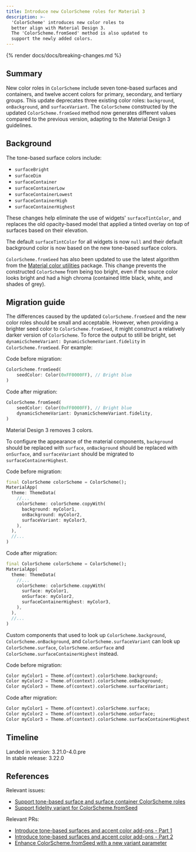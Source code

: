 ```yaml
---
title: Introduce new ColorScheme roles for Material 3
description: >-
  'ColorScheme' introduces new color roles to
  better align with Material Design 3.
  The 'ColorScheme.fromSeed' method is also updated to
  support the newly added colors.
---
```


{% render docs/docs/breaking-changes.md %}

## Summary

New color roles in `ColorScheme` include
seven tone-based surfaces and containers, and twelve accent colors for
primary, secondary, and tertiary groups.
This update deprecates three existing color roles:
`background`, `onBackground`, and `surfaceVariant`.
The `ColorScheme` constructed by the updated `ColorScheme.fromSeed` method now
generates different values compared to the previous version,
adapting to the Material Design 3 guidelines.

## Background

The tone-based surface colors include: 

- `surfaceBright`
- `surfaceDim`
- `surfaceContainer`
- `surfaceContainerLow`
- `surfaceContainerLowest`
- `surfaceContainerHigh`
- `surfaceContainerHighest`

These changes help eliminate the use of widgets' `surfaceTintColor`, and
replaces the old opacity-based model that applied a tinted overlay
on top of surfaces based on their elevation.  

The default `surfaceTintColor` for all widgets is now `null` and
their default background color is now
based on the new tone-based surface colors.

`ColorScheme.fromSeed` has also been updated to use the latest algorithm
from the [Material color utilities][] package.
This change prevents the constructed `ColorScheme` from being too bright,
even if the source color looks bright and
had a high chroma (contained little black, white, and shades of grey).

[Material color utilities]: {{site.pub-pkg}}/material_color_utilities

## Migration guide

The differences caused by the updated `ColorScheme.fromSeed` and
the new color roles should be small and acceptable.
However, when providing a brighter seed color to `ColorScheme.fromSeed`,
it might construct a relatively darker version of `ColorScheme`.
To force the output to still be bright,
set `dynamicSchemeVariant: DynamicSchemeVariant.fidelity` in
`ColorScheme.fromSeed`. For example:

Code before migration:

```dart
ColorScheme.fromSeed(
    seedColor: Color(0xFF0000FF), // Bright blue
)
```

Code after migration:

```dart
ColorScheme.fromSeed(
    seedColor: Color(0xFF0000FF), // Bright blue
    dynamicSchemeVariant: DynamicSchemeVariant.fidelity,
)
```

Material Design 3 removes 3 colors.

To configure the appearance of the material components,
`background` should be replaced with `surface`,
`onBackground` should be replaced with `onSurface`, and
`surfaceVariant` should be migrated to `surfaceContainerHighest`.

Code before migration:

```dart
final ColorScheme colorScheme = ColorScheme();
MaterialApp(
  theme: ThemeData(
    //...
    colorScheme: colorScheme.copyWith(
      background: myColor1,
      onBackground: myColor2,
      surfaceVariant: myColor3,
    ),
  ),
  //...
)
```

Code after migration:

```dart
final ColorScheme colorScheme = ColorScheme();
MaterialApp(
  theme: ThemeData(
    //...
    colorScheme: colorScheme.copyWith(
      surface: myColor1,
      onSurface: myColor2,
      surfaceContainerHighest: myColor3,
    ),
  ),
  //...
)
```

Custom components that used to look up `ColorScheme.background`,
`ColorScheme.onBackground`, and `ColorScheme.surfaceVariant` can look up
`ColorScheme.surface`, `ColorScheme.onSurface` and
`ColorScheme.surfaceContainerHighest` instead.

Code before migration:

```dart
Color myColor1 = Theme.of(context).colorScheme.background;
Color myColor2 = Theme.of(context).colorScheme.onBackground;
Color myColor3 = Theme.of(context).colorScheme.surfaceVariant;
```

Code after migration:

```dart
Color myColor1 = Theme.of(context).colorScheme.surface;
Color myColor2 = Theme.of(context).colorScheme.onSurface;
Color myColor3 = Theme.of(context).colorScheme.surfaceContainerHighest;
```

## Timeline

Landed in version: 3.21.0-4.0.pre<br>
In stable release: 3.22.0

## References

Relevant issues:

* [Support tone-based surface and surface container ColorScheme roles][]
* [Support fidelity variant for ColorScheme.fromSeed][]

Relevant PRs:

* [Introduce tone-based surfaces and accent color add-ons - Part 1][]
* [Introduce tone-based surfaces and accent color add-ons - Part 2][]
* [Enhance ColorScheme.fromSeed with a new variant parameter][]

[Support tone-based surface and surface container ColorScheme roles]: {{site.repo.flutter}}/issues/115912
[Support fidelity variant for ColorScheme.fromSeed]: {{site.repo.flutter}}/issues/144649
[Introduce tone-based surfaces and accent color add-ons - Part 1]: {{site.repo.flutter}}/pull/142654
[Introduce tone-based surfaces and accent color add-ons - Part 2]: {{site.repo.flutter}}/pull/144273
[Enhance ColorScheme.fromSeed with a new variant parameter]: {{site.repo.flutter}}/pull/144805
